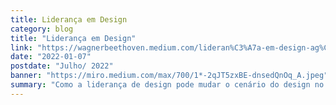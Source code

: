 ```yaml
---
title: Liderança em Design
category: blog
title: "Liderança em Design"
link: "https://wagnerbeethoven.medium.com/lideran%C3%A7a-em-design-ag%C3%AAncia-sum%C3%B4-1f0b33f1c24e"
date: "2022-01-07"
postdate: "Julho/ 2022"
banner: "https://miro.medium.com/max/700/1*-2qJT5zxBE-dnsedQnOq_A.jpeg"
summary: "Como a liderança de design pode mudar o cenário do design no momento de fragilidade, virando o jogo e trazendo o Design para o centro das decisões"
---
```


